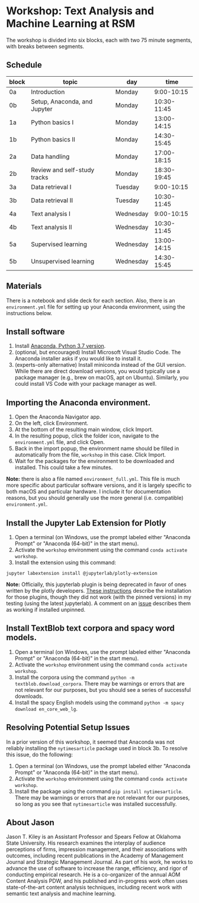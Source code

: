 
# Workshop: Text Analysis and Machine Learning at RSM

The workshop is divided into six blocks, each with two 75 minute segments, with breaks between segments.


## Schedule

block | topic | day | time
---|------|-----|-----
0a | Introduction | Monday | 9:00-10:15
0b | Setup, Anaconda, and Jupyter | Monday | 10:30-11:45
1a | Python basics I | Monday | 13:00-14:15
1b | Python basics II | Monday | 14:30-15:45
2a | Data handling | Monday | 17:00-18:15
2b | Review and self-study tracks | Monday | 18:30-19:45
3a | Data retrieval I | Tuesday | 9:00-10:15
3b | Data retrieval II | Tuesday | 10:30-11:45
4a | Text analysis I | Wednesday | 9:00-10:15
4b | Text analysis II | Wednesday | 10:30-11:45
5a | Supervised learning | Wednesday | 13:00-14:15
5b | Unsupervised learning | Wednesday | 14:30-15:45


## Materials

There is a notebook and slide deck for each section.
Also, there is an `environment.yml` file for setting up your Anaconda environment, using the instructions below.


## Install software

1. Install [Anaconda, Python 3.7 version](https://www.anaconda.com/distribution/).
1. (optional, but encouraged) Install Microsoft Visual Studio Code. The Anaconda installer asks if you would like to install it.
1. (experts-only alternative) Install miniconda instead of the GUI version. While there are direct download versions, you would typically use a package manager (e.g., brew on macOS, apt on Ubuntu). Similarly, you could install VS Code with your package manager as well.


## Importing the Anaconda environment.

1. Open the Anaconda Navigator app.
1. On the left, click Environment.
1. At the bottom of the resulting main window, click Import.
1. In the resulting popup, click the folder icon, navigate to the `environment.yml` file, and click Open.
1. Back in the import popup, the environment name should be filled in automatically from the file, `workshop` in this case. Click Import.
1. Wait for the packages for the environment to be downloaded and installed. This could take a few minutes.

**Note:** there is also a file named `environment_full.yml`.
This file is much more specific about particular software versions, and it is largely specific to both macOS and particular hardware.
I include it for documentation reasons, but you should generally use the more general (i.e. compatible) `environment.yml`.


## Install the Jupyter Lab Extension for Plotly

1. Open a terminal (on Windows, use the prompt labeled either "Anaconda Prompt" or "Anaconda (64-bit)" in the start menu).
1. Activate the `workshop` environment using the command `conda activate workshop`.
1. Install the extension using this command:

```jupyter labextension install @jupyterlab/plotly-extension```

**Note:** Officially, this jupyterlab plugin is being deprecated in favor of ones written by the plotly developers. [These instructions](https://github.com/plotly/plotly.py#jupyterlab-support-python-35) describe the installation for those plugins, though they did not work (with the pinned versions) in my testing (using the latest jupyterlab). A comment on an [issue](https://github.com/plotly/plotly.py/issues/1659) describes them as working if installed unpinned.


## Install TextBlob text corpora and spacy word models.

1. Open a terminal (on Windows, use the prompt labeled either "Anaconda Prompt" or "Anaconda (64-bit)" in the start menu).
1. Activate the `workshop` environment using the command `conda activate workshop`.
1. Install the corpora using the command `python -m textblob.download_corpora`. There may be warnings or errors that are not relevant for our purposes, but you should see a series of successful downloads.
1. Install the spacy English models using the command `python -m spacy download en_core_web_lg`.


## Resolving Potential Setup Issues

In a prior version of this workshop, it seemed that Anaconda was not reliably installing the `nytimesarticle` package used in block 3b. To resolve this issue, do the following:

1. Open a terminal (on Windows, use the prompt labeled either "Anaconda Prompt" or "Anaconda (64-bit)" in the start menu).
1. Activate the `workshop` environment using the command `conda activate workshop`.
1. Install the package using the command `pip install nytimesarticle`. There may be warnings or errors that are not relevant for our purposes, so long as you see that `nytimesarticle` was installed successfully.


## About Jason

Jason T. Kiley is an Assistant Professor and Spears Fellow at Oklahoma State University.
His research examines the interplay of audience perceptions of firms, impression management, and their associations with outcomes, including recent publications in the Academy of Management Journal and Strategic Management Journal.
As part of his work, he works to advance the use of software to increase the range, efficiency, and rigor of conducting empirical research.
He is a co-organizer of the annual AOM Content Analysis PDW, and his published and in-progress work often uses state-of-the-art content analysis techniques, including recent work with semantic text analysis and machine learning.
